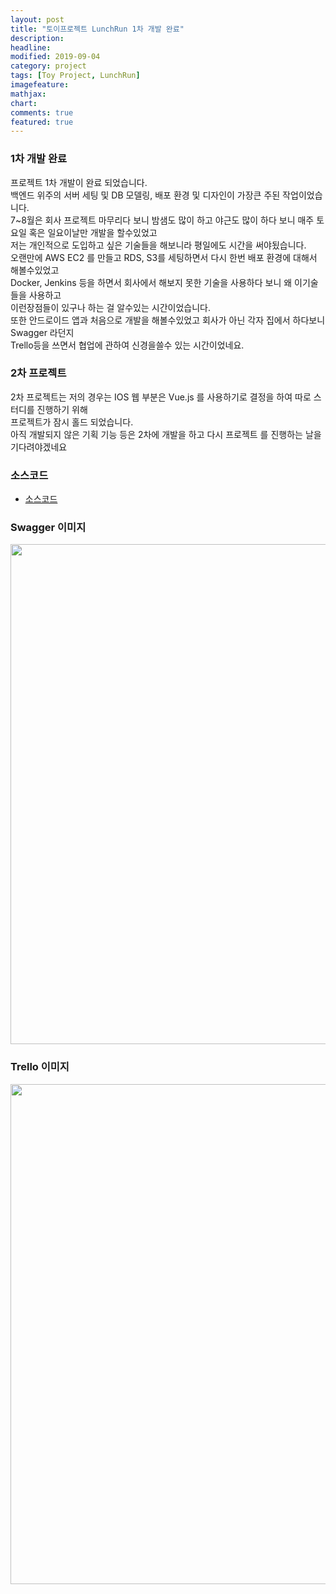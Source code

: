 ```yaml
---
layout: post
title: "토이프로젝트 LunchRun 1차 개발 완료"
description:
headline:
modified: 2019-09-04
category: project
tags: [Toy Project, LunchRun]
imagefeature:
mathjax:
chart:
comments: true
featured: true
---
```


### 1차 개발 완료
프로젝트 1차 개발이 완료 되었습니다.<br>
백엔드 위주의 서버 세팅 및 DB 모델링, 배포 환경 및 디자인이 가장큰 주된 작업이었습니다.<br>
7~8월은 회사 프로젝트 마무리다 보니 밤샘도 많이 하고 야근도 많이 하다 보니 매주 토요일 혹은 일요이날만 개발을 할수있었고 <br>
저는 개인적으로 도입하고 싶은 기술들을 해보니라 평일에도 시간을 써야됬습니다.<br>
오랜만에 AWS EC2 를 만들고 RDS, S3를 세팅하면서 다시 한번 배포 환경에 대해서 해볼수있었고<br>
Docker, Jenkins 등을 하면서 회사에서 해보지 못한 기술을 사용하다 보니 왜 이기술들을 사용하고 <br>
이런장점들이 있구나 하는 걸 알수있는 시간이었습니다.<br>
또한 안드로이드 앱과 처음으로 개발을 해볼수있었고 회사가 아닌 각자 집에서 하다보니 Swagger 라던지 <br>
Trello등을 쓰면서 협업에 관하여 신경을쓸수 있는 시간이었네요.<br>

### 2차 프로젝트
2차 프로젝트는 저의 경우는 IOS 웹 부분은 Vue.js 를 사용하기로 결정을 하여 따로 스터디를 진행하기 위해<br>
프로젝트가 잠시 홀드 되었습니다.<br>
아직 개발되지 않은 기획 기능 등은 2차에 개발을 하고 다시 프로젝트 를 진행하는 날을 기다려야겠네요

### 소스코드
- [소스코드](https://github.com/jmt-map/Lunch_Run_Server)

### Swagger 이미지
<img src="{{ site.url }}/images/lunchRun-swagger.png" width="800">

### Trello 이미지
<img src="{{ site.url }}/images/lunchRun-trello.png" width="800">
